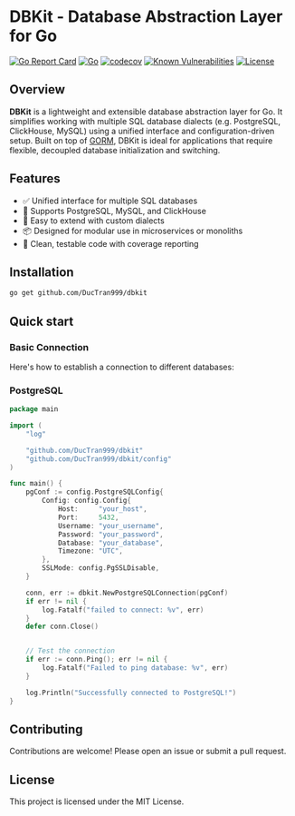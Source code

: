 # DBKit - Database Abstraction Layer for Go

[![Go Report Card](https://goreportcard.com/badge/github.com/DucTran999/dbkit)](https://goreportcard.com/report/github.com/DucTran999/dbkit)
[![Go](https://img.shields.io/badge/Go-1.23-blue?logo=go)](https://golang.org)
[![codecov](https://codecov.io/gh/DucTran999/dbkit/graph/badge.svg?token=5XBMMBKCPD)](https://codecov.io/gh/DucTran999/dbkit)
[![Known Vulnerabilities](https://snyk.io/test/github/ductran999/dbkit/badge.svg)](https://snyk.io/test/github/ductran999/dbkit)
[![License](https://img.shields.io/github/license/DucTran999/dbkit)](LICENSE)

## Overview

**DBKit** is a lightweight and extensible database abstraction layer for Go. It simplifies working with multiple SQL database dialects (e.g. PostgreSQL, ClickHouse, MySQL) using a unified interface and configuration-driven setup. Built on top of [GORM](https://gorm.io), DBKit is ideal for applications that require flexible, decoupled database initialization and switching.

## Features

- ✅ Unified interface for multiple SQL databases
- 🔌 Supports PostgreSQL, MySQL, and ClickHouse
- 🧪 Easy to extend with custom dialects
- 📦 Designed for modular use in microservices or monoliths
- 🧹 Clean, testable code with coverage reporting

## Installation

```bash
go get github.com/DucTran999/dbkit
```

## Quick start

### Basic Connection

Here's how to establish a connection to different databases:

### PostgreSQL

```go
package main

import (
	"log"

	"github.com/DucTran999/dbkit"
	"github.com/DucTran999/dbkit/config"
)

func main() {
	pgConf := config.PostgreSQLConfig{
        Config: config.Config{
            Host:     "your_host",
            Port:     5432,
            Username: "your_username",
            Password: "your_password",
            Database: "your_database",
            Timezone: "UTC",
        },
        SSLMode: config.PgSSLDisable,
    }

	conn, err := dbkit.NewPostgreSQLConnection(pgConf)
	if err != nil {
		log.Fatalf("failed to connect: %v", err)
	}
	defer conn.Close()


    // Test the connection
    if err := conn.Ping(); err != nil {
        log.Fatalf("Failed to ping database: %v", err)
    }

    log.Println("Successfully connected to PostgreSQL!")
}
```

## Contributing

Contributions are welcome! Please open an issue or submit a pull request.

## License

This project is licensed under the MIT License.
